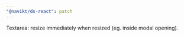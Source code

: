 ```yaml
---
"@navikt/ds-react": patch
---
```


Textarea: resize immediately when resized (eg. inside modal opening).
